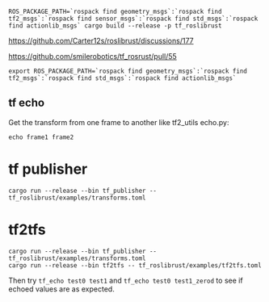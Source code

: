 ```
ROS_PACKAGE_PATH=`rospack find geometry_msgs`:`rospack find tf2_msgs`:`rospack find sensor_msgs`:`rospack find std_msgs`:`rospack find actionlib_msgs` cargo build --release -p tf_roslibrust
```

https://github.com/Carter12s/roslibrust/discussions/177

https://github.com/smilerobotics/tf_rosrust/pull/55

```
export ROS_PACKAGE_PATH=`rospack find geometry_msgs`:`rospack find tf2_msgs`:`rospack find std_msgs`:`rospack find actionlib_msgs`
```

## tf echo

Get the transform from one frame to another like tf2_utils echo.py:

```
echo frame1 frame2
```

# tf publisher

```
cargo run --release --bin tf_publisher -- tf_roslibrust/examples/transforms.toml
```

# tf2tfs

```
cargo run --release --bin tf_publisher -- tf_roslibrust/examples/transforms.toml
cargo run --release --bin tf2tfs -- tf_roslibrust/examples/tf2tfs.toml
```

Then try `tf_echo test0 test1` and `tf_echo test0 test1_zerod` to see if echoed values are as expected.
